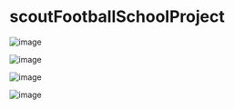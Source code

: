 # scoutFootballSchoolProject
![image](https://github.com/SuperMoooo/scoutFootballSchoolProject/assets/134961694/5afe36a0-6938-4f5f-a2b0-e87830cba070)

![image](https://github.com/SuperMoooo/scoutFootballSchoolProject/assets/134961694/e6eee3a6-4b0e-4f96-b29b-38e2c27cc08c)

![image](https://github.com/SuperMoooo/scoutFootballSchoolProject/assets/134961694/b06caecb-d5d4-4928-9b53-a0ea91d1ec4e)

![image](https://github.com/SuperMoooo/scoutFootballSchoolProject/assets/134961694/56665781-c5a6-4b05-99fd-46a6759f25ef)
